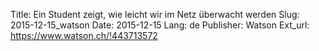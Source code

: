 Title: Ein Student zeigt, wie leicht wir im Netz überwacht werden
Slug: 2015-12-15_watson
Date: 2015-12-15
Lang: de
Publisher: Watson
Ext_url: https://www.watson.ch/!443713572
